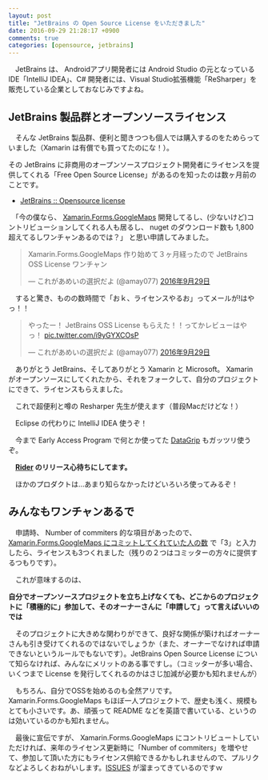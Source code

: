 ```yaml
---
layout: post
title: "JetBrains の Open Source License をいただきました"
date: 2016-09-29 21:28:17 +0900
comments: true
categories: [opensource, jetbrains]
---
```

　JetBrains は、 Androidアプリ開発者には Android Studio の元となっているIDE「IntelliJ IDEA」、C# 開発者には、Visual Studio拡張機能「ReSharper」を販売している企業としておなじみですよね。

<!--more-->

## JetBrains 製品群とオープンソースライセンス

　そんな JetBrains 製品群、便利と聞きつつも個人では購入するのをためらっていました（Xamarin は有償でも買ってたのにな！）。

その JetBrains に非商用のオープンソースプロジェクト開発者にライセンスを提供してくれる「Free Open Source License」があるのを知ったのは数ヶ月前のことです。

* [JetBrains :: Opensource license](https://www.jetbrains.com/buy/opensource/)

　「今の僕なら、 [Xamarin.Forms.GoogleMaps](https://github.com/amay077/Xamarin.Forms.GoogleMaps) 開発してるし、(少ないけど)コントリビューションしてくれる人も居るし、 nuget のダウンロード数も 1,800超えてるしワンチャンあるのでは？」 と思い申請してみました。

<blockquote class="twitter-tweet" data-lang="ja"><p lang="ja" dir="ltr">Xamarin.Forms.GoogleMaps 作り始めて３ヶ月経ったので JetBrains OSS License ワンチャン</p>&mdash; これがあめいの選択だよ (@amay077) <a href="https://twitter.com/amay077/status/781369150635507712">2016年9月29日</a></blockquote>
<script async src="//platform.twitter.com/widgets.js" charset="utf-8"></script>

　すると驚き、ものの数時間で「おｋ、ライセンスやるお」ってメールが!はやっ！！

<blockquote class="twitter-tweet" data-lang="ja"><p lang="ja" dir="ltr">やったー！ JetBrains OSS License もらえた！！ってかレビューはやっ！ <a href="https://t.co/i9yGYXCOsP">pic.twitter.com/i9yGYXCOsP</a></p>&mdash; これがあめいの選択だよ (@amay077) <a href="https://twitter.com/amay077/status/781428124399448064">2016年9月29日</a></blockquote>
<script async src="//platform.twitter.com/widgets.js" charset="utf-8"></script>

　ありがとう JetBrains、そしてありがとう Xamarin と Microsoft。 Xamarin がオープンソースにしてくれたから、それをフォークして、自分のプロジェクトにできて、ライセンスもらえました。

　これで超便利と噂の Resharper 先生が使えます（普段Macだけどな！）

　Eclipse の代わりに IntelliJ IDEA 使うぞ！

　今まで Early Access Program で何とか使ってた [DataGrip](https://www.jetbrains.com/datagrip/) もガッツリ使うぞ。

　**[Rider](https://www.jetbrains.com/rider/) のリリース心待ちにしてます。**

　ほかのプロダクトは…あまり知らなかったけどいろいろ使ってみるぞ！

## みんなもワンチャンあるで

　申請時、 Number of commiters 的な項目があったので、 [Xamarin.Forms.GoogleMaps にコミットしてくれていた人の数](https://github.com/amay077/Xamarin.Forms.GoogleMaps/graphs/contributors) で「3」と入力したら、ライセンスも3つくれました（残りの２つはコミッターの方々に提供するつもりです）。

　これが意味するのは、

**自分でオープンソースプロジェクトを立ち上げなくても、どこからのプロジェクトに「積極的に」参加して、そのオーナーさんに「申請して」って言えばいいのでは**

　そのプロジェクトに大きめな関わりができて、良好な関係が築ければオーナーさんも引き受けてくれるのではないでしょうか（また、オーナーでなければ申請できないというルールでもないです）。JetBrains Open Source License について知らなければ、みんなにメリットのある事ですし。（コミッターが多い場合、いくつまで License を発行してくれるのかはさじ加減が必要かも知れませんが）

　もちろん、自分でOSSを始めるのも全然アリです。Xamarin.Forms.GoogleMaps もほぼ一人プロジェクトで、歴史も浅く、規模もとても小さいです。あ、頑張って README などを英語で書いている、というのは効いているのかも知れません。

　最後に宣伝ですが、 Xamarin.Forms.GoogleMaps にコントリビュートしていただければ、来年のライセンス更新時に「Number of commiters」を増やせて、参加して頂いた方にもライセンス供給できるかもしれませんので、プルリクなどよろしくおねがいします。[ISSUES](https://github.com/amay077/Xamarin.Forms.GoogleMaps/issues) が溜まってきているのですｗ